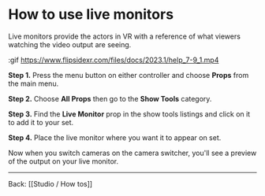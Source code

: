 # How to use live monitors

Live monitors provide the actors in VR with a reference of what viewers watching the video output are seeing.

:gif https://www.flipsidexr.com/files/docs/2023.1/help_7-9_1.mp4

**Step 1.** Press the menu button on either controller and choose **Props** from the main menu.

**Step 2.** Choose **All Props** then go to the **Show Tools** category.

**Step 3.** Find the **Live Monitor** prop in the show tools listings and click on it to add it to your set.

**Step 4.** Place the live monitor where you want it to appear on set.

Now when you switch cameras on the camera switcher, you'll see a preview of the output on your live monitor.

---

Back: [[Studio / How tos]]
